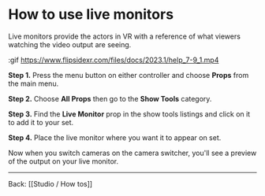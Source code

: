 # How to use live monitors

Live monitors provide the actors in VR with a reference of what viewers watching the video output are seeing.

:gif https://www.flipsidexr.com/files/docs/2023.1/help_7-9_1.mp4

**Step 1.** Press the menu button on either controller and choose **Props** from the main menu.

**Step 2.** Choose **All Props** then go to the **Show Tools** category.

**Step 3.** Find the **Live Monitor** prop in the show tools listings and click on it to add it to your set.

**Step 4.** Place the live monitor where you want it to appear on set.

Now when you switch cameras on the camera switcher, you'll see a preview of the output on your live monitor.

---

Back: [[Studio / How tos]]
